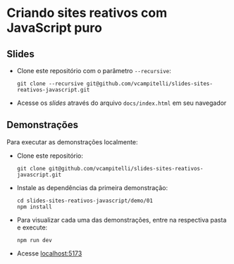 # Criando sites reativos com JavaScript puro

## Slides

- Clone este repositório com o parâmetro `--recursive`:
  ```shell
  git clone --recursive git@github.com/vcampitelli/slides-sites-reativos-javascript.git
  ```
- Acesse os _slides_ através do arquivo `docs/index.html` em seu navegador

## Demonstrações

Para executar as demonstrações localmente:

- Clone este repositório:
  ```shell
  git clone git@github.com/vcampitelli/slides-sites-reativos-javascript.git
  ```
- Instale as dependências da primeira demonstração:
  ```shell
  cd slides-sites-reativos-javascript/demo/01
  npm install 
  ```
- Para visualizar cada uma das demonstrações, entre na respectiva pasta e execute:
  ```shell
  npm run dev 
  ```
- Acesse [localhost:5173](http://localhost:5173)

